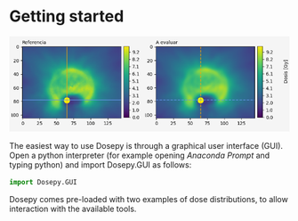 # Getting started

![Portada_Dosepy](../assets/Perfiles_1.png)

The easiest way to use Dosepy is through a graphical user interface (GUI). Open a python interpreter (for example opening *Anaconda Prompt* and typing python) and import Dosepy.GUI as follows:

```python
import Dosepy.GUI
```

Dosepy comes pre-loaded with two examples of dose distributions, to allow interaction with the available tools.
